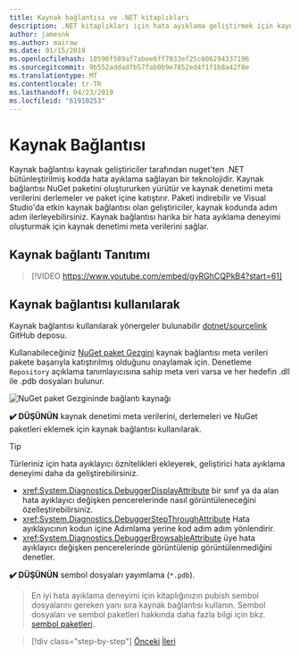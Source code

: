 ```yaml
---
title: Kaynak bağlantısı ve .NET kitaplıkları
description: .NET kitaplıkları için hata ayıklama geliştirmek için kaynak bağlantısı kullanılarak için en iyi yöntem önerileri.
author: jamesnk
ms.author: mairaw
ms.date: 01/15/2019
ms.openlocfilehash: 10596f589af7abee6ff7833ef25c606294337196
ms.sourcegitcommit: 9b552addadfb57fab0b9e7852ed4f1f1b8a42f8e
ms.translationtype: MT
ms.contentlocale: tr-TR
ms.lasthandoff: 04/23/2019
ms.locfileid: "61910253"
---
```

# <a name="source-link"></a>Kaynak Bağlantısı

Kaynak bağlantısı kaynak geliştiriciler tarafından nuget'ten .NET bütünleştirilmiş kodda hata ayıklama sağlayan bir teknolojidir. Kaynak bağlantısı NuGet paketini oluştururken yürütür ve kaynak denetimi meta verilerini derlemeler ve paket içine katıştırır. Paketi indirebilir ve Visual Studio'da etkin kaynak bağlantısı olan geliştiriciler, kaynak kodunda adım adım ilerleyebilirsiniz. Kaynak bağlantısı harika bir hata ayıklama deneyimi oluşturmak için kaynak denetimi meta verilerini sağlar.

## <a name="source-link-demo"></a>Kaynak bağlantı Tanıtımı

> [!VIDEO https://www.youtube.com/embed/gyRGhCQPkB4?start=61]

## <a name="using-source-link"></a>Kaynak bağlantısı kullanılarak

Kaynak bağlantısı kullanılarak yönergeler bulunabilir [dotnet/sourcelink](https://github.com/dotnet/sourcelink/blob/master/README.md) GitHub deposu.

Kullanabileceğiniz [NuGet paket Gezgini](https://github.com/NuGetPackageExplorer/NuGetPackageExplorer) kaynak bağlantısı meta verileri pakete başarıyla katıştırılmış olduğunu onaylamak için. Denetleme `Repository` açıklama tanımlayıcısına sahip meta veri varsa ve her hedefin .dll ile .pdb dosyaları bulunur.

![NuGet paket Gezgininde bağlantı kaynağı](./media/sourcelink/nuget-package-explorer-sourcelink.png "NuGet paket Gezgininde bağlantı kaynağı")

**✔️ DÜŞÜNÜN** kaynak denetimi meta verilerini, derlemeleri ve NuGet paketleri eklemek için kaynak bağlantısı kullanılarak.

> [!TIP]
> Türleriniz için hata ayıklayıcı öznitelikleri ekleyerek, geliştirici hata ayıklama deneyimi daha da geliştirebilirsiniz.
> * <xref:System.Diagnostics.DebuggerDisplayAttribute> bir sınıf ya da alan hata ayıklayıcı değişken pencerelerinde nasıl görüntüleneceğini özelleştirebilirsiniz.
> * <xref:System.Diagnostics.DebuggerStepThroughAttribute> Hata ayıklayıcının kodun içine Adımlama yerine kod adım adım yönlendirir.
> * <xref:System.Diagnostics.DebuggerBrowsableAttribute> üye hata ayıklayıcı değişken pencerelerinde görüntülenip görüntülenmediğini denetler.

**✔️ DÜŞÜNÜN** sembol dosyaları yayımlama (`*.pdb`).

> En iyi hata ayıklama deneyimi için kitaplığınızın pubish sembol dosyalarını gereken yanı sıra kaynak bağlantısı kullanın. Sembol dosyaları ve sembol paketleri hakkında daha fazla bilgi için bkz. [sembol paketleri](./nuget.md#symbol-packages).

>[!div class="step-by-step"]
>[Önceki](dependencies.md)
>[İleri](publish-nuget-package.md)

